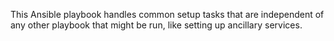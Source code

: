 This Ansible playbook handles common setup tasks that are independent of any
other playbook that might be run, like setting up ancillary services.
